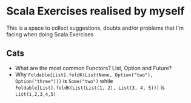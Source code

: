 # Scala Exercises realised by myself

This is a space to collect suggestions, doubts and/or problems that I'm facing when doing Scala Exercises

## Cats

- What are the most common Functors? List, Option and Future?
- Why `Foldable[List].foldK(List(None, Option("two"), Option("three")))` is `Some("two")`
  while `Foldable[List].foldK(List(List(1, 2), List(3, 4, 5)))` is `List(1,2,3,4,5)` 
  